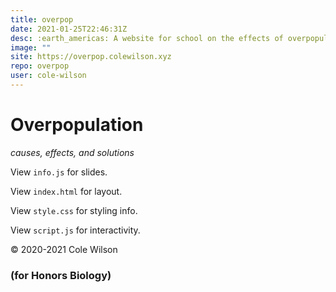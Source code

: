 ```yaml
---
title: overpop
date: 2021-01-25T22:46:31Z
desc: :earth_americas: A website for school on the effects of overpopulation.
image: ""
site: https://overpop.colewilson.xyz
repo: overpop
user: cole-wilson
---
```

# Overpopulation
_causes, effects, and solutions_

View `info.js` for slides.

View `index.html` for layout.

View `style.css` for styling info.

View `script.js` for interactivity.

&copy; 2020-2021 Cole Wilson

### (for Honors Biology)
